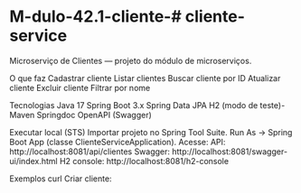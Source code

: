 # M-dulo-42.1-cliente-# cliente-service

Microserviço de Clientes — projeto do módulo de microserviços.

 O que faz
Cadastrar cliente
 Listar clientes
 Buscar cliente por ID
 Atualizar cliente
 Excluir cliente
 Filtrar por nome

 Tecnologias
 Java 17
 Spring Boot 3.x
 Spring Data JPA
 H2 (modo de teste)- Maven
 Springdoc OpenAPI (Swagger)

 Executar local (STS)
 Importar projeto no Spring Tool Suite.
 Run As → Spring Boot App (classe ClienteServiceApplication).
 Acesse:
 API: http://localhost:8081/api/clientes
 Swagger: http://localhost:8081/swagger-ui/index.html
 H2 console: http://localhost:8081/h2-console

 Exemplos curl
Criar cliente:
